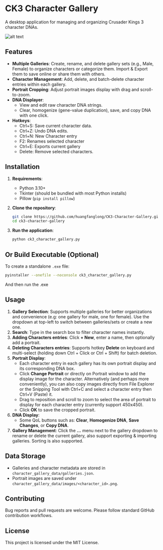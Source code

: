 # CK3 Character Gallery

A desktop application for managing and organizing Crusader Kings 3 character DNAs.

![alt text](https://i.imgur.com/B1tV1Yq.png)

## Features

- **Multiple Galleries**: Create, rename, and delete gallery sets (e.g., Male, Female) to organize characters or categorize them. Import & Export them to save online or share them with others.
- **Character Management**: Add, delete, and batch-delete character entries within each gallery.
- **Portrait Cropping**: Adjust portrait images display with drag and scroll-to-zoom.
- **DNA Displayer**:
  - View and edit raw character DNA strings.
  - Clear, homogenize (gene-value duplication), save, and copy DNA with one click.
- **Hotkeys**:
  - Ctrl+S: Save current character data.
  - Ctrl+Z: Undo DNA edits.
  - Ctrl+N: New Character entry
  - F2: Renames selected character
  - Ctrl+E: Exports current gallery
  - Delete: Remove selected characters.

## Installation

1. **Requirements**:
   - Python 3.10+
   - Tkinter (should be bundled with most Python installs)
   - Pillow (`pip install pillow`)

2. **Clone the repository**:
   ```bash
   git clone https://github.com/huangfanglong/CK3-Character-Gallery.git
   cd ck3-character-gallery
   ```

3. **Run the application**:
   ```bash
   python ck3_character_gallery.py
   ```

## Or Build Executable (Optional)
   To create a standalone `.exe` file:
   ```bash
   pyinstaller --onefile --noconsole ck3_character_gallery.py
   ```
   And then run the .exe

## Usage

1. **Gallery Selection**: Supports multiple galleries for better organizations and convenience (e.g: one gallery for male, one for female). Use the dropdown at top-left to switch between galleries/sets or create a new one.
2. **Search**: Type in the search box to filter character names instantly.
3. **Adding Characters entries**: Click **+ New**, enter a name, then optionally add a portrait.
4. **Deleting Characters entries**: Supports hotkey **Delete** on keyboard and multi-select (holding down Ctrl + Click or Ctrl + Shift) for batch deletion.
5. **Portrait Display**:
   - Each character entry in each gallery has its own portrait display and its corresponding DNA box.
   - Click **Change Portrait** or directly on Portrait window to add the display image for the character. Alternatively (and perhaps more conveniently), you can also copy images directly from File Explorer or the Snipping Tool with Ctrl+C and select a character entry then Ctrl+V (Paste) it.
   - Drag to reposition and scroll to zoom to select the area of portrait to display for each character entry (currently support 450x450).
   - Click **OK** to save the cropped portrait.
6. **DNA Display**:
   - Some QoL buttons such as: **Clear**, **Homogenize DNA**, **Save Changes**, or **Copy DNA**.
7. **Gallery Management**: Click the **...** menu next to the gallery dropdown to rename or delete the current gallery, also support exporting & importing galleries. Sorting is also supported.

## Data Storage

- Galleries and character metadata are stored in `character_gallery_data/galleries.json`.
- Portrait images are saved under `character_gallery_data/images/<character_id>.png`.

## Contributing

Bug reports and pull requests are welcome. Please follow standard GitHub contribution workflows.

## License

This project is licensed under the MIT License.
